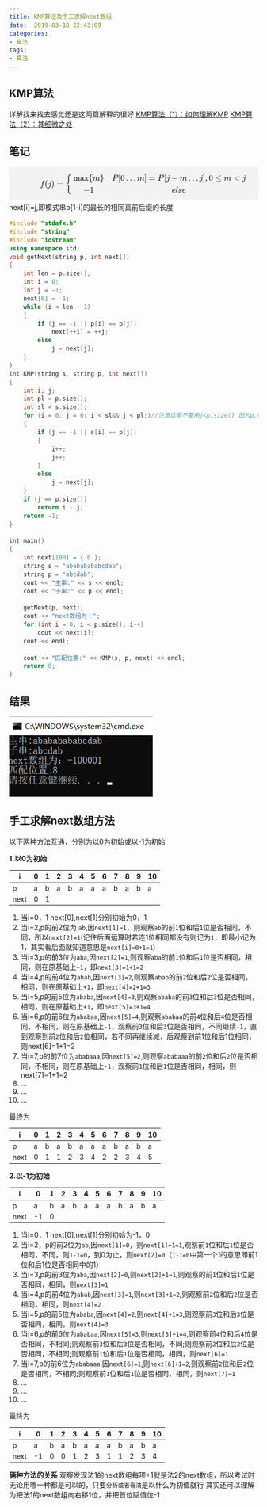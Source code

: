 ```yaml
---
title: KMP算法及手工求解next数组
date:  2019-03-18 22:43:09
categories:
- 算法
tags:
- 算法
---
```


## KMP算法
详解找来找去感觉还是这两篇解释的很好
[KMP算法（1）：如何理解KMP](https://segmentfault.com/a/1190000008575379?utm_medium=referral&utm_source=tuicool)
[KMP算法（2）：其细微之处](https://segmentfault.com/a/1190000009409706)


## **笔记**

![在这里插入图片描述](KMP算法及手工求解next数组/2019031822273034.png)
next[i]=j,即模式串p[1-i]的最长的相同真前后缀的长度
```c++
#include "stdafx.h"
#include "string"
#include "iostream"
using namespace std;
void getNext(string p, int next[])
{
	int len = p.size();
	int i = 0;
	int j = -1;
	next[0] = -1;
	while (i < len - 1)
	{
		if (j == -1 || p[i] == p[j])
			next[++i] = ++j;
		else
			j = next[j];
	}
}
int KMP(string s, string p, int next[])
{
	int i, j;
	int pl = p.size();
	int sl = s.size();
	for (i = 0, j = 0; i < sl&& j < pl;)//注意这里不要用j<p.size() 因为p.size()是unsigned int 类型，然后j有可能变成-1然后直接跳出循环
	{
		if (j == -1 || s[i] == p[j])
		{
			i++;
			j++;
		}
		else
			j = next[j];
	}
	if (j == p.size())
		return i - j;
	return -1;
}

int main()
{
	int next[100] = { 0 };
	string s = "abababababcdab";
	string p = "abcdab";
	cout << "主串:" << s << endl;
	cout << "子串:" << p << endl;

	getNext(p, next);
	cout << "next数组为：";
	for (int i = 0; i < p.size(); i++)
		cout << next[i];
	cout << endl;

	cout << "匹配位置:" << KMP(s, p, next) << endl;
	return 0;
}
```

## 结果



![在这里插入图片描述](KMP算法及手工求解next数组/20190321174723805.png)

## 手工求解next数组方法

以下两种方法互通，分别为以0为初始或以-1为初始


**1.以0为初始**

 i|0| 1    | 2    | 3    | 4    | 5    | 6    | 7    | 8    | 9    | 10
 -- | -- | -- | -- | -- | -- | -- | -- | -- |-- | -- | -- 
 p    | a    | b    | a    | b    | a    | a    | a    | b    | a    | b    | a 
 next | 0    | 1    |      |      |      |      |      |      |      |      |

 1. 当i=0，1 next[0],next[1]分别初始为0，1
 2. 当i=2,p的前2位为 `ab`,因`next[1]=1`，则观察`ab`的前`1`位和后`1`位是否相同，不同，所以`next[2]=1`(记住后面运算时若连1位相同都没有则记为`1`，即最小记为1，其实看后面就知道意思是`next[i]=0+1=1`)
 3. 当i=3,p的前3位为`aba`,因`next[2]=1`,则观察`aba`的前`1`位和后`1`位是否相同，相同，则在原基础上`+1`，即`next[3]=1+1=2`
 4. 当i=4,p的前4位为`abab`,因`next[3]=2`,则观察`abab`的前`2`位和后`2`位是否相同，相同，则在原基础上`+1`，即`next[4]=2+1=3`
 5. 当i=5,p的前5位为`ababa`,因`next[4]=3`,则观察`ababa`的前`3`位和后`3`位是否相同，相同，则在原基础上`+1`，即`next[5]=3+1=4`
 6. 当i=6,p的前6位为`ababaa`,因`next[5]=4`,则观察`ababaa`的前`4`位和后`4`位是否相同，不相同，则在原基础上`-1`，观察前`3`位和后`3`位是否相同，不同继续`-1`，直到观察到前`2`位和后`2`位相同，若不同再继续减，后观察到前1位和后1位相同，则next[6]=1+1=2
 7.  当i=7,p的前7位为`ababaaa`,因`next[5]=2`,则观察`ababaaa`的前`2`位和后`2`位是否相同，不相同，则在原基础上`-1`，观察前`1`位和后`1`位是否相同，相同，则next[7]=1+1=2
 8. ...
 9. ...
 10. ...   

最终为

| i    | 0    | 1    | 2    | 3    | 4    | 5    | 6    | 7    | 8    | 9    | 10   |
| ---- | ---- | ---- | ---- | ---- | ---- | ---- | ---- | ---- | ---- | ---- | ---- |
| p    | a    | b    | a    | b    | a    | a    | a    | b    | a    | b    | a    |
| next | 0    | 1    | 1    | 2    | 3    | 4    | 2    | 2    | 3    | 4    | 5    |

**2.以-1为初始**

| i    | 0    | 1    | 2    | 3    | 4    | 5    | 6    | 7    | 8    | 9    | 10   |
| ---- | ---- | ---- | ---- | ---- | ---- | ---- | ---- | ---- | ---- | ---- | ---- |
| p    | a    | b    | a    | b    | a    | a    | a    | b    | a    | b    | a    |
| next | -1   | 0    |      |      |      |      |      |      |      |      |      ||

 1. 当i=0，1 next[0],next[1]分别初始为-1，0
 2. 当i=2，p的前2位为`ab`,因`next[1]=0`，则`next[1]+1=1`,观察前`1`位和后`1`位是否相同，不同，则`1-1=0`，到0为止，则`next[2]=0`（`1-1=0`中第一个1的意思即前1位和后1位是否相同中的1）
 3. 当i=3,p的前3位为`aba`,因`next[2]=0`,则`next[2]+1=1`,则观察的前`1`位和后`1`位是否相同，相同，则`next[3]=1`
 4. 当i=4,p的前4位为`abab`,因`next[3]=1`,则`next[3]+1=2`,则观察前`2`位和后`2`位是否相同，相同，则`next[4]=2`
 5.  当i=5,p的前5位为`ababa`,因`next[4]=2`,则`next[4]+1=3`,则观察前`3`位和后`3`位是否相同，相同，则`next[4]=3`
 6. 当i=6,p的前6位为`ababaa`,因`next[5]=3`,则`next[5]+1=4`,则观察前`4`位和后`4`位是否相同，不相同;则观察前`3`位和后`3`位是否相同，不同;则观察前`2`位和后`2`位是否相同，不相同;则观察前`1`位和后`1`位是否相同，相同，则`next[6]=1`
 7. 当i=7,p的前6位为`ababaaa`,因`next[6]=1`,则`next[6]+1=2`,则观察前`2`位和后`2`位是否相同，不相同;则观察前`1`位和后`1`位是否相同，相同，则`next[7]=1`
 8. ...
 9. ...
 10. ...

 最终为



| i    | 0    | 1    | 2    | 3    | 4    | 5    | 6    | 7    | 8    | 9    | 10   |
| ---- | ---- | ---- | ---- | ---- | ---- | ---- | ---- | ---- | ---- | ---- | ---- |
| p    | a    | b    | a    | b    | a    | a    | a    | b    | a    | b    | a    |
| next | -1   | 0    | 0    | 1    | 2    | 3    | 1    | 1    | 2    | 3    | 4    |



**俩种方法的关系**
观察发现法1的next数组每项+1就是法2的next数组，所以考试时无论用哪一种都是可以的，只要`分析或者看清`是以什么为初值就行
其实还可以理解为把法1的next数组向右移1位，并把首位赋值位-1
